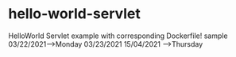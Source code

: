 # hello-world-servlet
HelloWorld Servlet example with corresponding Dockerfile!
sample
03/22/2021-->Monday
03/23/2021
15/04/2021 -->Thursday
